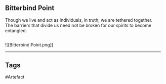 ## Bitterbind Point
Though we live and act as individuals, in truth, we are tethered together.
The barriers that divide us need not be broken for our spirits to become entangled.
## 
![[Bitterbind Point.png]]

---
## Tags
#Artefact